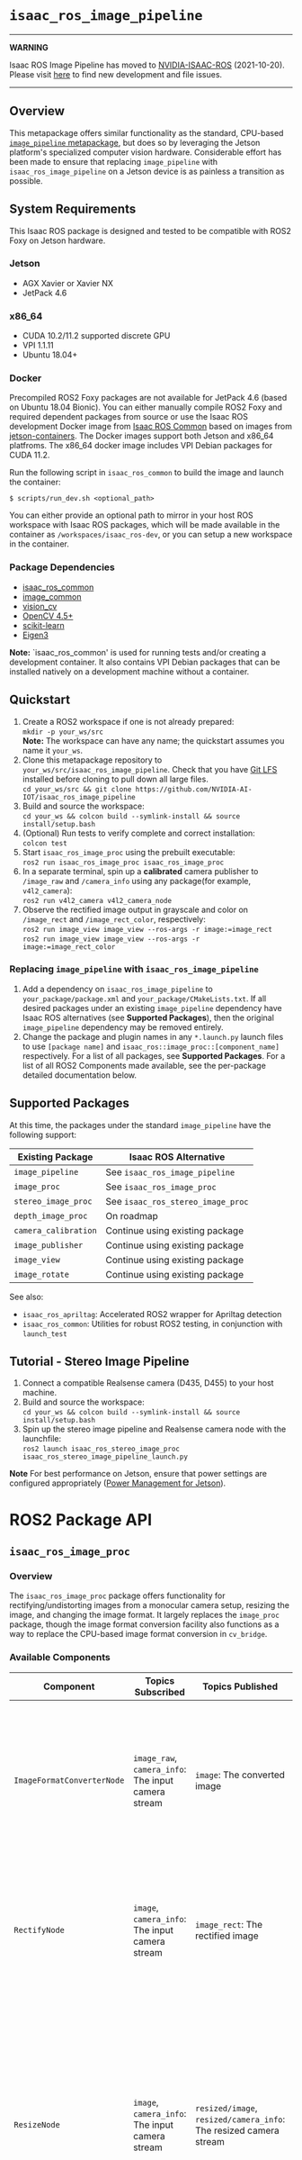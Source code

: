 # `isaac_ros_image_pipeline`

---
**WARNING**

Isaac ROS Image Pipeline has moved to [NVIDIA-ISAAC-ROS](https://github.com/NVIDIA-ISAAC-ROS/isaac_ros_image_pipeline) (2021-10-20). Please visit [here](https://github.com/NVIDIA-ISAAC-ROS/isaac_ros_image_pipeline) to find new development and file issues.

---

## Overview
This metapackage offers similar functionality as the standard, CPU-based [`image_pipeline` metapackage](http://wiki.ros.org/image_pipeline), but does so by leveraging the Jetson platform's specialized computer vision hardware. Considerable effort has been made to ensure that replacing `image_pipeline` with `isaac_ros_image_pipeline` on a Jetson device is as painless a transition as possible.

## System Requirements
This Isaac ROS package is designed and tested to be compatible with ROS2 Foxy on Jetson hardware.
### Jetson
- AGX Xavier or Xavier NX
- JetPack 4.6

### x86_64
- CUDA 10.2/11.2 supported discrete GPU
- VPI 1.1.11
- Ubuntu 18.04+

### Docker
Precompiled ROS2 Foxy packages are not available for JetPack 4.6 (based on Ubuntu 18.04 Bionic). You can either manually compile ROS2 Foxy and required dependent packages from source or use the Isaac ROS development Docker image from [Isaac ROS Common](https://github.com/NVIDIA-AI-IOT/isaac_ros_common) based on images from [jetson-containers](https://github.com/dusty-nv/jetson-containers). The Docker images support both Jetson and x86_64 platfroms. The x86_64 docker image includes VPI Debian packages for CUDA 11.2.

Run the following script in `isaac_ros_common` to build the image and launch the container:

`$ scripts/run_dev.sh <optional_path>`

You can either provide an optional path to mirror in your host ROS workspace with Isaac ROS packages, which will be made available in the container as `/workspaces/isaac_ros-dev`, or you can setup a new workspace in the container.

### Package Dependencies
- [isaac_ros_common](https://github.com/NVIDIA-AI-IOT/isaac_ros_common)
- [image_common](https://github.com/ros-perception/image_common.git)
- [vision_cv](https://github.com/ros-perception/vision_opencv.git)
- [OpenCV 4.5+](https://opencv.org/)
- [scikit-learn](https://scikit-learn.org/stable/install.html)
- [Eigen3](https://eigen.tuxfamily.org/index.php?title=Main_Page)

**Note:** `isaac_ros_common' is used for running tests and/or creating a development container. It also contains VPI Debian packages that can be installed natively on a development machine without a container.

## Quickstart
1. Create a ROS2 workspace if one is not already prepared:  
`mkdir -p your_ws/src`  
**Note:** The workspace can have any name; the quickstart assumes you name it `your_ws`.
2. Clone this metapackage repository to `your_ws/src/isaac_ros_image_pipeline`. Check that you have [Git LFS](https://git-lfs.github.com/) installed before cloning to pull down all large files.  
`cd your_ws/src && git clone https://github.com/NVIDIA-AI-IOT/isaac_ros_image_pipeline`
3. Build and source the workspace:  
`cd your_ws && colcon build --symlink-install && source install/setup.bash`
4. (Optional) Run tests to verify complete and correct installation:  
`colcon test`
5. Start `isaac_ros_image_proc` using the prebuilt executable:  
`ros2 run isaac_ros_image_proc isaac_ros_image_proc`
6. In a separate terminal, spin up a **calibrated** camera publisher to `/image_raw` and `/camera_info` using any package(for example, `v4l2_camera`):  
`ros2 run v4l2_camera v4l2_camera_node`
7. Observe the rectified image output in grayscale and color on `/image_rect` and `/image_rect_color`, respectively:  
`ros2 run image_view image_view --ros-args -r image:=image_rect`  
`ros2 run image_view image_view --ros-args -r image:=image_rect_color`

### Replacing `image_pipeline` with `isaac_ros_image_pipeline`
1. Add a dependency on `isaac_ros_image_pipeline` to `your_package/package.xml` and `your_package/CMakeLists.txt`. If all desired packages under an existing `image_pipeline` dependency have Isaac ROS alternatives (see **Supported Packages**), then the original `image_pipeline` dependency may be removed entirely.
2. Change the package and plugin names in any `*.launch.py` launch files to use `[package name]` and `isaac_ros::image_proc::[component_name]` respectively. For a list of all packages, see **Supported Packages**. For a list of all ROS2 Components made available, see the per-package detailed documentation below.

## Supported Packages
At this time, the packages under the standard `image_pipeline` have the following support:

| Existing Package     | Isaac ROS Alternative             |
| -------------------- | --------------------------------- |
| `image_pipeline`     | See `isaac_ros_image_pipeline`    |
| `image_proc`         | See `isaac_ros_image_proc`        |
| `stereo_image_proc`  | See `isaac_ros_stereo_image_proc` |
| `depth_image_proc`   | On roadmap                        |
| `camera_calibration` | Continue using existing package   |
| `image_publisher`    | Continue using existing package   |
| `image_view`         | Continue using existing package   |
| `image_rotate`       | Continue using existing package   |

See also:
- `isaac_ros_apriltag`: Accelerated ROS2 wrapper for Apriltag detection
- `isaac_ros_common`: Utilities for robust ROS2 testing, in conjunction with `launch_test`

## Tutorial - Stereo Image Pipeline
1. Connect a compatible Realsense camera (D435, D455) to your host machine.
2. Build and source the workspace:  
`cd your_ws && colcon build --symlink-install && source install/setup.bash`
3. Spin up the stereo image pipeline and Realsense camera node with the launchfile:  
`ros2 launch isaac_ros_stereo_image_proc isaac_ros_stereo_image_pipeline_launch.py`

**Note** For best performance on Jetson, ensure that power settings are configured appropriately ([Power Management for Jetson](https://docs.nvidia.com/jetson/l4t/index.html#page/Tegra%20Linux%20Driver%20Package%20Development%20Guide/power_management_jetson_xavier.html#wwpID0EUHA)).

# ROS2 Package API
## `isaac_ros_image_proc`
### Overview
The `isaac_ros_image_proc` package offers functionality for rectifying/undistorting images from a monocular camera setup, resizing the image, and changing the image format. It largely replaces the `image_proc` package, though the image format conversion facility also functions as a way to replace the CPU-based image format conversion in `cv_bridge`.

### Available Components

| Component                  | Topics Subscribed                                   | Topics Published                                                  | Parameters                                                                                                                                                                                                                                                                                                                                                                                                          |
| -------------------------- | --------------------------------------------------- | ----------------------------------------------------------------- | ------------------------------------------------------------------------------------------------------------------------------------------------------------------------------------------------------------------------------------------------------------------------------------------------------------------------------------------------------------------------------------------------------------------- |
| `ImageFormatConverterNode` | `image_raw`, `camera_info`: The input camera stream | `image`: The converted image                                      | `backends`: The VPI backend to use, which is CUDA by default (options: "CPU", "CUDA", "VIC") <br> `encoding_desired`: Target encoding to convert to. Note: VIC does not support RGB8 and BGR8 for either input or output encoding.                                                                                                                                                                                                                  |                                  |
| `RectifyNode`              | `image`, `camera_info`: The input camera stream     | `image_rect`: The rectified image                                 | `interpolation`: The VPI interpolation scheme to use during undistortion, which is Catmull-Rom Spline by default <br> `backends`: The VPI backend to use, which is CUDA by default  (options: "CUDA", "VIC")                                                                                                                                                                                                        |
| `ResizeNode`               | `image`, `camera_info`: The input camera stream     | `resized/image`, `resized/camera_info`: The resized camera stream | `use_relative_scale`: Whether to scale in a relative fashion, which is true by default <br> `scale_height`: The fraction to relatively scale height by <br> `scale_width`: The fraction to relatively scale width by <br> `height`: The absolute height to resize to <br> `width`: The absolute width to resize to <br> `backends`: The VPI backend to use, which is CUDA by default(options: "CPU", "CUDA", "VIC") |

## `isaac_ros_stereo_image_proc`
### Overview
The `isaac_ros_stereo_image_proc` package offers functionality for handling image pairs from a binocular/stereo camera setup, calculating the disparity between the two images, and producing a point cloud with depth information. It largely replaces the `stereo_image_proc` package.

### Available Components

| Component        | Topics Subscribed                                                                                                                                                                                              | Topics Published                                   | Parameters                                                                                                                                                                                                                                                                                       |
| ---------------- | -------------------------------------------------------------------------------------------------------------------------------------------------------------------------------------------------------------- | -------------------------------------------------- | ------------------------------------------------------------------------------------------------------------------------------------------------------------------------------------------------------------------------------------------------------------------------------------------------ |
| `DisparityNode`  | `left/image_rect`, `left/camera_info`: The left camera stream <br> `right/image_rect`, `right/camera_info`: The right camera stream                                                                            | `disparity`: The disparity between the two cameras | `max_disparity`: The maximum value for disparity per pixel, which is 64 by default. With TEGRA backend, this value must be 256. <br> `window_size`: The window size for SGM, which is 5 by default  <br> `backends`: The VPI backend to use, which is CUDA by default (options: "CUDA", "TEGRA") |
| `PointCloudNode` | `left/image_rect_color`: The coloring for the point cloud <br> `left/camera_info`: The left camera info <br> `right/camera_info`: The right camera info <br> `disparity` The disparity between the two cameras | `points2`: The output point cloud                  | `queue_size`: The length of the subscription queues, which is `rmw_qos_profile_default.depth` by default <br> `use_color`: Whether or not the output point cloud should have color. The default value is true. <br> `unit_scaling`: The amount to scale the xyz points by                        |


# References
[1] D. Scharstein, H. Hirschmüller, Y. Kitajima, G. Krathwohl, N. Nesic, X. Wang, and P. Westling. [High-resolution stereo datasets with subpixel-accurate ground truth](http://www.cs.middlebury.edu/~schar/papers/datasets-gcpr2014.pdf). In German Conference on Pattern Recognition (GCPR 2014), Münster, Germany, September 2014.
